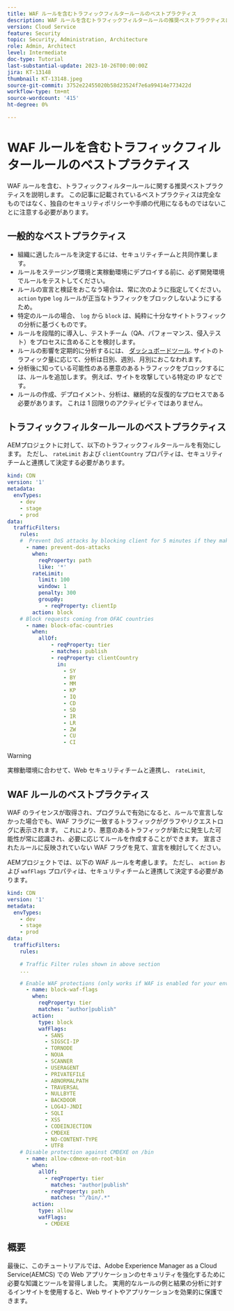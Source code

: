 ```yaml
---
title: WAF ルールを含むトラフィックフィルタールールのベストプラクティス
description: WAF ルールを含むトラフィックフィルタールールの推奨ベストプラクティスについて説明します。
version: Cloud Service
feature: Security
topic: Security, Administration, Architecture
role: Admin, Architect
level: Intermediate
doc-type: Tutorial
last-substantial-update: 2023-10-26T00:00:00Z
jira: KT-13148
thumbnail: KT-13148.jpeg
source-git-commit: 3752e22455020b58d23524f7e6a99414e773422d
workflow-type: tm+mt
source-wordcount: '415'
ht-degree: 0%

---
```



# WAF ルールを含むトラフィックフィルタールールのベストプラクティス

WAF ルールを含む、トラフィックフィルタールールに関する推奨ベストプラクティスを説明します。 この記事に記載されているベストプラクティスは完全なものではなく、独自のセキュリティポリシーや手順の代用になるものではないことに注意する必要があります。

## 一般的なベストプラクティス

- 組織に適したルールを決定するには、セキュリティチームと共同作業します。
- ルールをステージング環境と実稼動環境にデプロイする前に、必ず開発環境でルールをテストしてください。
- ルールの宣言と検証をおこなう場合は、常に次のように指定してください。 `action` type `log` ルールが正当なトラフィックをブロックしないようにするため。
- 特定のルールの場合、 `log` から `block` は、純粋に十分なサイトトラフィックの分析に基づくものです。
- ルールを段階的に導入し、テストチーム（QA、パフォーマンス、侵入テスト）をプロセスに含めることを検討します。
- ルールの影響を定期的に分析するには、 [ダッシュボードツール](https://github.com/adobe/AEMCS-CDN-Log-Analysis-ELK-Tool). サイトのトラフィック量に応じて、分析は日別、週別、月別におこなわれます。
- 分析後に知っている可能性のある悪意のあるトラフィックをブロックするには、ルールを追加します。 例えば、サイトを攻撃している特定の IP などです。
- ルールの作成、デプロイメント、分析は、継続的な反復的なプロセスである必要があります。 これは 1 回限りのアクティビティではありません。

## トラフィックフィルタールールのベストプラクティス

AEMプロジェクトに対して、以下のトラフィックフィルタールールを有効にします。 ただし、 `rateLimit` および `clientCountry` プロパティは、セキュリティチームと連携して決定する必要があります。

```yaml
kind: CDN
version: '1'
metadata:
  envTypes:
    - dev
    - stage
    - prod
data:
  trafficFilters:
    rules:
    #  Prevent DoS attacks by blocking client for 5 minutes if they make more than 100 requests in 1 second.
      - name: prevent-dos-attacks
        when:
          reqProperty: path
          like: '*'
        rateLimit:
          limit: 100
          window: 1
          penalty: 300
          groupBy:
            - reqProperty: clientIp
        action: block
    # Block requests coming from OFAC countries
      - name: block-ofac-countries
        when:
          allOf:
              - reqProperty: tier
              - matches: publish
              - reqProperty: clientCountry
                in:
                  - SY
                  - BY
                  - MM
                  - KP
                  - IQ
                  - CD
                  - SD
                  - IR
                  - LR
                  - ZW
                  - CU
                  - CI
```

>[!WARNING]
>
>実稼動環境に合わせて、Web セキュリティチームと連携し、 `rateLimit`,

## WAF ルールのベストプラクティス

WAF のライセンスが取得され、プログラムで有効になると、ルールで宣言しなかった場合でも、WAF フラグに一致するトラフィックがグラフやリクエストログに表示されます。 これにより、悪意のあるトラフィックが新たに発生した可能性が常に認識され、必要に応じてルールを作成することができます。 宣言されたルールに反映されていない WAF フラグを見て、宣言を検討してください。

AEMプロジェクトでは、以下の WAF ルールを考慮します。 ただし、 `action` および `wafFlags` プロパティは、セキュリティチームと連携して決定する必要があります。

```yaml
kind: CDN
version: '1'
metadata:
  envTypes:
    - dev
    - stage
    - prod
data:
  trafficFilters:
    rules:

    # Traffic Filter rules shown in above section
    ...

    # Enable WAF protections (only works if WAF is enabled for your environment)
      - name: block-waf-flags
        when:
          reqProperty: tier
          matches: "author|publish"
        action:
          type: block
          wafFlags:
            - SANS
            - SIGSCI-IP
            - TORNODE
            - NOUA
            - SCANNER
            - USERAGENT
            - PRIVATEFILE
            - ABNORMALPATH
            - TRAVERSAL
            - NULLBYTE
            - BACKDOOR
            - LOG4J-JNDI
            - SQLI
            - XSS
            - CODEINJECTION
            - CMDEXE
            - NO-CONTENT-TYPE
            - UTF8
    # Disable protection against CMDEXE on /bin
      - name: allow-cdmexe-on-root-bin
        when:
          allOf:
            - reqProperty: tier
              matches: "author|publish"
            - reqProperty: path
              matches: "^/bin/.*"
        action:
          type: allow
          wafFlags:
            - CMDEXE
```

## 概要

最後に、このチュートリアルでは、Adobe Experience Manager as a Cloud Service(AEMCS) での Web アプリケーションのセキュリティを強化するために必要な知識とツールを習得しました。 実用的なルールの例と結果の分析に対するインサイトを使用すると、Web サイトやアプリケーションを効果的に保護できます。
